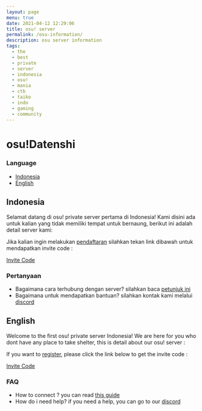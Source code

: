 ```yaml
---
layout: page
menu: true
date: 2021-04-12 12:29:06
title: osu! server
permalink: /osu-information/
description: osu server information
tags:
  - the
  - best
  - private
  - server
  - indonesia
  - osu!
  - mania
  - ctb
  - taiko
  - indo
  - gaming
  - community
---
```

# osu!Datenshi

### Language
- [Indonesia](#indonesia)
- [English](#english)

## Indonesia

Selamat datang di osu! private server pertama di Indonesia! Kami disini ada untuk kalian yang tidak memiliki tempat untuk bernaung, berikut ini adalah detail server kami:

Jika kalian ingin melakukan [pendaftaran](https://osu.datenshi.pw/register) silahkan tekan link dibawah untuk mendapatkan invite code :

[Invite Code](https://osu.ppy.sh/users/3133671)

### Pertanyaan

- Bagaimana cara terhubung dengan server? silahkan baca [petunjuk ini](https://osu.datenshi.pw/doc/1)
- Bagaimana untuk mendapatkan bantuan? silahkan kontak kami melalui [discord](https://link.troke.id/datenshi)

## English

Welcome to the first osu! private server Indonesia! We are here for you who dont have any place to take shelter, this is detail about our osu! server :

If you want to [register](https://osu.datenshi.pw/register), please click the link below to get the invite code :

[Invite Code](https://osu.ppy.sh/users/3133671)

### FAQ

- How to connect ? you can read [this guide](https://osu.datenshi.pw/doc/1)
- How do i need help? if you need a help, you can go to our [discord](https://link.troke.id/datenshi)
